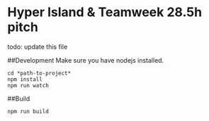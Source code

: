 # Hyper Island & Teamweek 28.5h pitch
todo: update this file

##Development
Make sure you have nodejs installed.

```
cd *path-to-project*
npm install
npm run watch
```

##Build
```
npm run build
```
